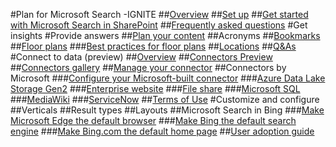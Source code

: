 #Plan for Microsoft Search -IGNITE
##[Overview](overview-microsoft-search.md)
##[Set up](setup-microsoft-search.md)
##[Get started with Microsoft Search in SharePoint](get-started-search-in-sharepoint-online.md)
##[Frequently asked questions](faqs.md)
#Get insights
#Provide answers
##[Plan your content](plan-your-content.md)
##Acronyms
##[Bookmarks](manage-bookmarks.md)
##[Floor plans](manage-floorplans.md)
###[Best practices for floor plans](floorplans-bestpractices.md)
##[Locations](manage-locations.md)
##[Q&As](manage-qas.md)
#Connect to data (preview)
##[Overview](connectors-overview.md)
##[Connectors Preview](connectors-preview.md)
##[Connectors gallery](connectors-gallery.md)
##[Manage your connector](manage-connector.md)
##Connectors by Microsoft
###[Configure your Microsoft-built connector](configure-connector.md)
###[Azure Data Lake Storage Gen2](azure-data-lake-connector.md)
###[Enterprise website](enterprise-web-connector.md)
###[File share](file-share-connector.md)
###[Microsoft SQL](MSSQL-connector.md)
###[MediaWiki](mediawiki-connector.md)
###[ServiceNow](servicenow-connector.md)
##[Terms of Use](terms-of-use.md)
#Customize and configure
##Verticals
##Result types
##Layouts
##Microsoft Search in Bing
###[Make Microsoft Edge the default browser](set-default-browser.md)
###[Make Bing the default search engine](set-default-search-engine.md)
###[Make Bing.com the default home page](set-default-homepage.md)
##[User adoption guide](user-adoption-guide.md)

